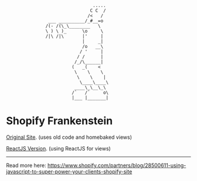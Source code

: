                                      .....
                                    C C  /
                                   /<   /
                    ___ __________/_#__=o
                   /(- /(\_\________   \
                   \ ) \ )_      \o     \
                   /|\ /|\       |'     |
                                 |     _|
                                 /o   __\
                                / '     |
                               / /      |
                              /_/\______|
                             (   _(    <
                              \    \    \
                               \    \    |
                                \____\____\
                              ____\_\__\_\
                             /`   /`     o\
                             |___ |_______|

# Shopify Frankenstein

[Original Site](http://sunstaches.com/). (uses old code and homebaked views)

[ReactJS Version](http://bva-tyler3.myshopify.com/). (using ReactJS for views)

---

Read more here:
https://www.shopify.com/partners/blog/28500611-using-javascript-to-super-power-your-clients-shopify-site
